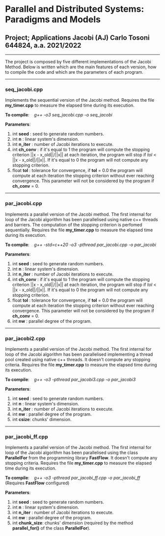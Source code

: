 

# Parallel and Distributed Systems: Paradigms and Models #

## Project; Applications Jacobi (AJ) Carlo Tosoni 644824, a.a. 2021/2022 ##

---

The project is composed by five different implementations of the Jacobi Method. Below is written which are the main features of each version, how to compile the code and which are the parameters of each program.

---

### seq_jacobi.cpp ###

Implements the sequential version of the Jacobi method. Requires the file __my_timer.cpp__ to measure the elapsed time during its execution.

__To compile__:&nbsp; &nbsp; _g++ -o3 seq_jacobi.cpp -o seq_jacobi_

__Parameters__:

1. int __seed__ : seed to generate random numbers.
2. int __n__ : linear system's dimension.
3. int __n_iter__ : number of Jacobi iterations to execute.
4. int __ch_conv__ : if it's equal to 1 the program will compute the stopping criterion ||x - x_old||/||x|| at each iteration, the program will stop if _tol_ < ||x - x_old||/||x||. If it's equal to 0 the program will not compute any stopping criterion.
5. float __tol__ : tolerance for convergence, if __tol__ = 0.0  the program will compute at each iteration the stopping criterion without ever reaching convergence. This parameter will not be considered by the program if __ch_conv__ = 0.

---

### par_jacobi.cpp 

Implements a parallel version of the Jacobi method. The first internal for loop of the Jacobi algorithm has been parallelised using native c++ threads and barriers. The computation of the stopping criterion is perfomed sequentially. Requires the file __my_timer.cpp__ to measure the elapsed time during its execution.

__To compile__:&nbsp; &nbsp; _g++ -std=c++20 -o3 -pthread par_jacobi.cpp -o par_jacobi_

__Parameters__:

1. int __seed__ : seed to generate random numbers.
2. int __n__ : linear system's dimension.
3. int __n_iter__ : number of Jacobi iterations to execute.
4. int __ch_conv__ : if it's equal to 1 the program will compute the stopping criterion ||x - x_old||/||x|| at each iteration, the program will stop if _tol_ < ||x - x_old||/||x||. If it's equal to 0 the program will not compute any stopping criterion.
5. float __tol__ : tolerance for convergence, if __tol__ = 0.0  the program will compute at each iteration the stopping criterion without ever reaching convergence. This parameter will not be considered by the program if __ch_conv__ = 0.
6. int __nw__ : parallel degree of the program. 


---

### par_jacobi2.cpp

Implements a parallel version of the Jacobi method. The first internal for loop of the Jacobi algorithm has been parallelised implementing a thread pool created using native c++ threads. It doesn't compute any stopping criteria. Requires the file __my_timer.cpp__ to measure the elapsed time during its execution.

__To compile__:&nbsp; &nbsp; _g++ -o3 -pthread par_jacobi3.cpp -o par_jacobi3_

__Parameters__:

1. int __seed__ : seed to generate random numbers.
2. int __n__ : linear system's dimension.
3. int __n_iter__ : number of Jacobi iterations to execute.
4. int __nw__ : parallel degree of the program. 
5. int __csize__: chunks' dimension.

---

### par_jacobi_ff.cpp

Implements a parallel version of the Jacobi method. The first internal for loop of the Jacobi algorithm has been parallelised using the class __ParallelFor__ from the programming library __FastFlow__. It doesn't compute any stopping criteria. Requires the file __my_timer.cpp__ to measure the elapsed time during its execution.

__To compile__:&nbsp; &nbsp; _g++ -o3 -pthread par_jacobi_ff.cpp -o par_jacobi_ff_&nbsp; &nbsp; &nbsp; &nbsp; (Requires __FastFlow__ configured)

__Parameters__:

1. int __seed__ : seed to generate random numbers.
2. int __n__ : linear system's dimension.
3. int __n_iter__ : number of Jacobi iterations to execute.
4. int __nw__ : parallel degree of the program. 
5. int __chunk_size__: chunks' dimension (required by the method __parallel_for()__ of the class __ParallelFor__).



